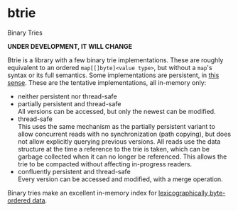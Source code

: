 # btrie

Binary Tries

**UNDER DEVELOPMENT, IT WILL CHANGE**

Btrie is a library with a few binary trie implementations.
These are roughly equivalent to an ordered `map[[]byte]<value type>`,
but without a `map`'s syntax or its full semantics.
Some implementations are persistent,
in [this sense](https://en.wikipedia.org/wiki/Persistent_data_structure).
These are the tentative implementations, all in-memory only:

* neither persistent nor thread-safe
* partially persistent and thread-safe  
  All versions can be accessed, but only the newest can be modified.
* thread-safe  
  This uses the same mechanism as the partially persistent variant to
  allow concurrent reads with no synchronization (path copying), but
  does not allow explicitly querying previous versions. All reads use
  the data structure at the time a reference to the trie is taken,
  which can be garbage collected when it can no longer be referenced.
  This allows the trie to be compacted without affecting in-progress
  readers.
* confluently persistent and thread-safe  
  Every version can be accessed and modified, with a merge operation.

Binary tries make an excellent in-memory index for [lexicographically
byte-ordered data](https://github.com/phiryll/lexy).
